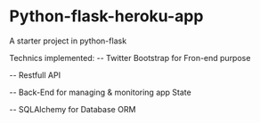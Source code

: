 # Python-flask-heroku-app
A starter project in python-flask

Technics implemented:
-- Twitter Bootstrap for Fron-end purpose

-- Restfull API

-- Back-End for managing & monitoring app State

-- SQLAlchemy for Database ORM
